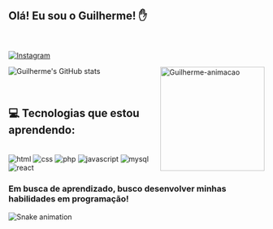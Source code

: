 
## Olá! Eu sou o Guilherme! ✋
<br>

[![Instagram](https://img.shields.io/badge/Instagram-E4405F?style=for-the-badge&logo=instagram&logoColor=white)](https://www.instagram.com/guizado__/)

![Guilherme's GitHub stats](https://github-readme-stats.vercel.app/api?username=devGuiIherme&show_icons=true&theme=dracula)
<img align="right" alt="Guilherme-animacao" src="https://cdn.discordapp.com/attachments/874487227894358056/1084181998064631978/picasion.com_5e72422fdfd0cfa3bdd2c07907f466da.gif" width='205px'>

<br>

## 💻 Tecnologias que estou aprendendo:
<br>
<div style="display inline-block">
    <img align="center" alt="html" src="https://img.shields.io/badge/HTML-239120?style=for-the-badge&logo=html5&logoColor=white" />
    <img align="center" alt="css" src="https://img.shields.io/badge/CSS-239120?&style=for-the-badge&logo=css3&logoColor=white" />
    <img align="center" alt="php" src="https://img.shields.io/badge/PHP-777BB4?style=for-the-badge&logo=php&logoColor=white" />
    <img align="center" alt="javascript" src="https://img.shields.io/badge/JavaScript-F7DF1E?style=for-the-badge&logo=javascript&logoColor=black" />
    <img align="center" alt="mysql" src="https://img.shields.io/badge/MySQL-00000F?style=for-the-badge&logo=mysql&logoColor=white" />
    <img align="center" alt="react" src="https://img.shields.io/badge/React_Native-20232A?style=for-the-badge&logo=react&logoColor=61DAFB" />

<br>

### Em busca de aprendizado, busco desenvolver minhas habilidades em programação!

![Snake animation](https://github.com/devGuiIherme/devGuiIherme/blob/output/github-contribution-grid-snake.svg)

